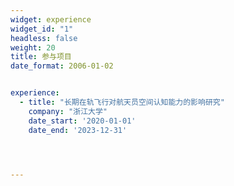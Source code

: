 ```yaml
---
widget: experience
widget_id: "1"
headless: false
weight: 20
title: 参与项目
date_format: 2006-01-02


experience:
  - title: "长期在轨飞行对航天员空间认知能力的影响研究"
    company: "浙江大学"
    date_start: '2020-01-01'
    date_end: '2023-12-31'




---
```

